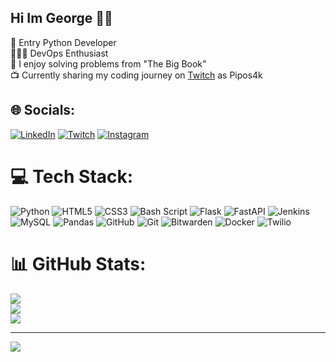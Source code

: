 ## Hi Im George ✌🏼

🐍 Entry Python Developer <br/>
👨🏽‍💻 DevOps Enthusiast <br/>
🧩 I enjoy solving problems from "The Big Book" <br/>
📺 Currently sharing my coding journey on [Twitch](https://www.twitch.tv/pipos4k) as Pipos4k 


## 🌐 Socials:
[![LinkedIn](https://img.shields.io/badge/LinkedIn-%230077B5.svg?logo=linkedin&logoColor=white)](https://www.linkedin.com/in/konstantinos-georgios-papadopoulos/) [![Twitch](https://img.shields.io/badge/Twitch-%239146FF.svg?logo=Twitch&logoColor=white)](https://twitch.tv/pipos4k) [![Instagram](https://img.shields.io/badge/Instagram-%23E4405F.svg?logo=Instagram&logoColor=white)](https://www.instagram.com/pipos4k/) 

# 💻 Tech Stack:
![Python](https://img.shields.io/badge/python-3670A0?style=for-the-badge&logo=python&logoColor=ffdd54) ![HTML5](https://img.shields.io/badge/html5-%23E34F26.svg?style=for-the-badge&logo=html5&logoColor=white) ![CSS3](https://img.shields.io/badge/css3-%231572B6.svg?style=for-the-badge&logo=css3&logoColor=white) ![Bash Script](https://img.shields.io/badge/bash_script-%23121011.svg?style=for-the-badge&logo=gnu-bash&logoColor=white) ![Flask](https://img.shields.io/badge/flask-%23000.svg?style=for-the-badge&logo=flask&logoColor=white) ![FastAPI](https://img.shields.io/badge/FastAPI-005571?style=for-the-badge&logo=fastapi) ![Jenkins](https://img.shields.io/badge/jenkins-%232C5263.svg?style=for-the-badge&logo=jenkins&logoColor=white) ![MySQL](https://img.shields.io/badge/mysql-4479A1.svg?style=for-the-badge&logo=mysql&logoColor=white) ![Pandas](https://img.shields.io/badge/pandas-%23150458.svg?style=for-the-badge&logo=pandas&logoColor=white) ![GitHub](https://img.shields.io/badge/github-%23121011.svg?style=for-the-badge&logo=github&logoColor=white) ![Git](https://img.shields.io/badge/git-%23F05033.svg?style=for-the-badge&logo=git&logoColor=white) ![Bitwarden](https://img.shields.io/badge/bitwarden-%23175DDC.svg?style=for-the-badge&logo=bitwarden&logoColor=white) ![Docker](https://img.shields.io/badge/docker-%230db7ed.svg?style=for-the-badge&logo=docker&logoColor=white) ![Twilio](https://img.shields.io/badge/Twilio-F22F46?style=for-the-badge&logo=Twilio&logoColor=white)
# 📊 GitHub Stats:
![](https://github-readme-stats.vercel.app/api?username=pipos4k&theme=aura&hide_border=false&include_all_commits=false&count_private=false)<br/>
![](https://nirzak-streak-stats.vercel.app/?user=pipos4k&theme=aura&hide_border=false)<br/>
![](https://github-readme-stats.vercel.app/api/top-langs/?username=pipos4k&theme=aura&hide_border=false&include_all_commits=false&count_private=false&layout=compact)

---
[![](https://visitcount.itsvg.in/api?id=pipos4k&icon=0&color=2)](https://visitcount.itsvg.in)

<!-- Proudly created with GPRM ( https://gprm.itsvg.in ) -->
